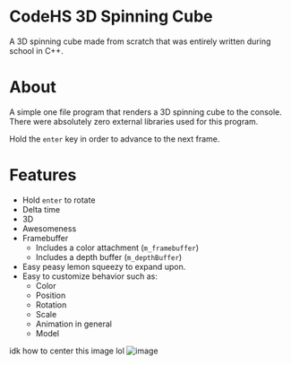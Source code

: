 # CodeHS 3D Spinning Cube
A 3D spinning cube made from scratch that was entirely written during school in C++.

# About
A simple one file program that renders a 3D spinning cube to the console. There were absolutely zero external libraries used for this program.

Hold the `enter` key in order to advance to the next frame.

# Features
- Hold `enter` to rotate
- Delta time
- 3D
- Awesomeness
- Framebuffer
  - Includes a color attachment (`m_framebuffer`)
  - Includes a depth buffer (`m_depthBuffer`)
- Easy peasy lemon squeezy to expand upon.
- Easy to customize behavior such as:
  - Color
  - Position
  - Rotation
  - Scale
  - Animation in general
  - Model

idk how to center this image lol
![image](https://github.com/user-attachments/assets/598b0657-b97e-42b3-b4eb-8a9ad32ff06b)

